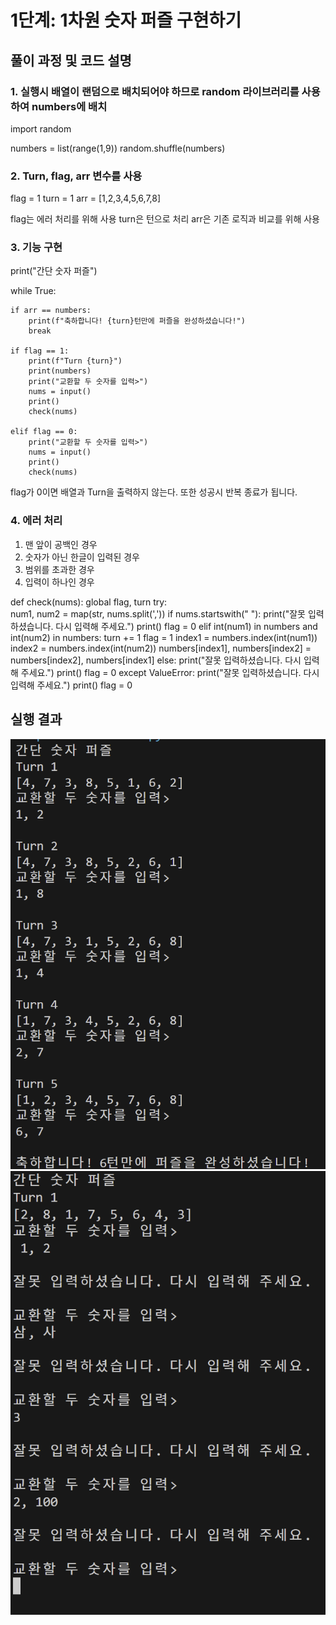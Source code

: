 # 1단계: 1차원 숫자 퍼즐 구현하기

## 풀이 과정 및 코드 설명

### 1. 실행시 배열이 랜덤으로 배치되어야 하므로 random 라이브러리를 사용하여 numbers에 배치
import random

numbers = list(range(1,9))
random.shuffle(numbers)

### 2. Turn, flag, arr 변수를 사용
flag = 1
turn = 1
arr = [1,2,3,4,5,6,7,8]

flag는 에러 처리를 위해 사용
turn은 턴으로 처리
arr은 기존 로직과 비교를 위해 사용

### 3. 기능 구현
print("간단 숫자 퍼즐")

while True:

    if arr == numbers:
        print(f"축하합니다! {turn}턴만에 퍼즐을 완성하셨습니다!")
        break

    if flag == 1:
        print(f"Turn {turn}")
        print(numbers)
        print("교환할 두 숫자를 입력>")
        nums = input()
        print()
        check(nums)

    elif flag == 0:
        print("교환할 두 숫자를 입력>")
        nums = input()
        print()
        check(nums)

flag가 0이면 배열과 Turn을 출력하지 않는다.
또한 성공시 반복 종료가 됩니다.

### 4. 에러 처리
1. 맨 앞이 공백인 경우
2. 숫자가 아닌 한글이 입력된 경우
3. 범위를 초과한 경우
4. 입력이 하나인 경우

def check(nums):
    global flag, turn
    try:  
        num1, num2 = map(str, nums.split(','))
        if nums.startswith(" "):
            print("잘못 입력하셨습니다. 다시 입력해 주세요.")
            print()
            flag = 0
        elif int(num1) in numbers and int(num2) in numbers:
            turn += 1
            flag = 1
            index1 = numbers.index(int(num1))
            index2 = numbers.index(int(num2))
            numbers[index1], numbers[index2] = numbers[index2], numbers[index1]
        else:
            print("잘못 입력하셨습니다. 다시 입력해 주세요.")
            print()
            flag = 0
    except ValueError:
        print("잘못 입력하셨습니다. 다시 입력해 주세요.")
        print()
        flag = 0

## 실행 결과
![실행 결과](image.png)
![에러 처리](image-1.png)
